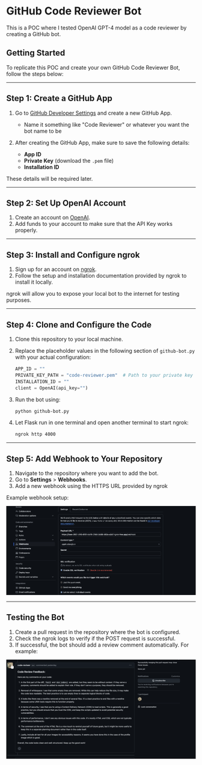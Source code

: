 # GitHub Code Reviewer Bot

This is a POC where I tested OpenAI GPT-4 model as a code reviewer by creating a GitHub bot.

## Getting Started

To replicate this POC and create your own GitHub Code Reviewer Bot, follow the steps below:

---

## Step 1: Create a GitHub App

1. Go to [GitHub Developer Settings](https://github.com/settings/apps) and create a new GitHub App. 
   - Name it something like "Code Reviewer" or whatever you want the bot name to be

2. After creating the GitHub App, make sure to save the following details:
   - **App ID**
   - **Private Key** (download the `.pem` file)
   - **Installation ID**

These details will be required later. 

---

## Step 2: Set Up OpenAI Account

1. Create an account on [OpenAI](https://platform.openai.com/).
2. Add funds to your account to make sure that  the API Key works properly.

---

## Step 3: Install and Configure ngrok

1. Sign up for an account on [ngrok](https://ngrok.com/).
2. Follow the setup and installation documentation provided by ngrok to install it locally. 

ngrok will allow you to expose your local bot to the internet for testing purposes.

---

## Step 4: Clone and Configure the Code

1. Clone this repository to your local machine.

2. Replace the placeholder values in the following section of `github-bot.py` with your actual configuration:

   ```python
   APP_ID = "" 
   PRIVATE_KEY_PATH = "code-reviewer.pem"  # Path to your private key file
   INSTALLATION_ID = ""  
   client = OpenAI(api_key="")  
   ```

3. Run the bot using:
   ```bash
   python github-bot.py
   ```

4. Let Flask run in one terminal and open another terminal to start ngrok:
   ```bash
   ngrok http 4000
   ```

---

## Step 5: Add Webhook to Your Repository

1. Navigate to the repository where you want to add the bot.
2. Go to **Settings** > **Webhooks**.
3. Add a new webhook using the HTTPS URL provided by ngrok

Example webhook setup:

![webhook-setup](/images/webhool-setup.png)

---

## Testing the Bot

1. Create a pull request in the repository where the bot is configured.
2. Check the ngrok logs to verify if the POST request is successful.
3. If successful, the bot should add a review comment automatically. For example:

![code-review](/images/code-review.png)
